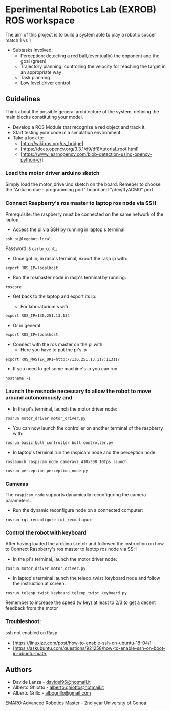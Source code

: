 # Eperimental Robotics Lab (EXROB) ROS workspace 

The aim of this project is to build a system able to play a robotic soccer match 1 vs 1
- Subtasks involved:
   - Perception: detecting a red ball,(eventually) the opponent and the goal (green)
   - Trajectory planning: controlling the velocity for reaching the target in an appropriate way
   - Task planning
   - Low level driver control

## Guidelines

Think about the possible general architecture of the system, defining the main blocks constituting your model.
- Develop a ROS Module that recognize a red object and track it.
- Start testing your code in a simulation environment
- Take a look to:
   - [http://wiki.ros.org/cv_bridge]
   - [https://docs.opencv.org/3.3.1/d9/df8/tutorial_root.html]
   - [https://www.learnopencv.com/blob-detection-using-opencv-python-c/]


### Load the motor driver arduino sketch
Simply load the motor_driver.ino sketch on the board. Remeber to choose the "Arduino due - programming port" board and "/dev/ttyACM0" port.

### Connect Raspberry's ros master to laptop ros node via SSH 
Prerequisite: the raspberry must be connected on the same network of the laptop

- Access the pi via SSH by running in laptop's terminal:

``` ssh pi@legobot.local ```

Password is ```carlo_conti```

- Once got in, in rasp's terminal, export the rasp ip with:

 ``` export ROS_IP=localhost ```

- Run the rosmaster node in rasp's terminal by running:

``` roscore ```

- Get back to the laptop and export its ip:

   - For laboratorium's wifi

``` export ROS_IP=130.251.13.134 ``` 


   - Or in general

``` export ROS_IP=localhost ``` 

- Connect with the ros master on the pi with:
 	- Here you have to put the pi's ip

``` export ROS_MASTER_URI=http://130.251.13.117:11311/ ```


- If you need to get some machine's ip you can run

``` hostname -I ```


### Launch the rosnode necessary to allow the robot to move around autonomously and 


- In the pi's terminal, launch the motor driver node:

``` rosrun motor_driver motor_driver.py ```

- You can now launch the controller on another terminal of the raspberry with:

``` rosrun basic_bull_controller bull_controller.py ```

- In laptop's terminal run the raspicam node and the perception node:

``` roslaunch raspicam_node camerav2_410x308_10fps.launch ```

``` rosrun perception perception_node.py ```





### Cameras

The ```raspicam_node``` supports dynamically reconfiguring the camera parameters.

- Run the dynamic reconfigure node on a connected computer:

``` rosrun rqt_reconfigure rqt_reconfigure ```

### Control the robot with keyboard
After having loaded the arduino sketch and followed the instruction on how to Connect Raspberry's ros master to laptop ros node via SSH

- In the pi's terminal, launch the motor driver node:

``` rosrun motor_driver motor_driver.py ```

- In laptop's terminal launch the teleop_twist_keyboard node and follow the instruction at screen:

``` rosrun teleop_twist_keyboard teleop_twist_keyboard.py ```

Remember to increase the speed (w key) at least to 2/3 to get a decent feedback from the motor






### Troubleshoot:
ssh not enabled on Rasp 
   - [https://linuxize.com/post/how-to-enable-ssh-on-ubuntu-18-04/]
   - [https://askubuntu.com/questions/921258/how-to-enable-ssh-on-boot-in-ubuntu-mate]





## Authors
* Davide Lanza       - davidel96@hotmail.it
* Alberto Ghiotto    - alberto.ghiotto@hotmail.it
* Alberto Grillo     - albogrillo@gmail.com



EMARO Advanced Robotics Master - 2nd year
University of Genoa
